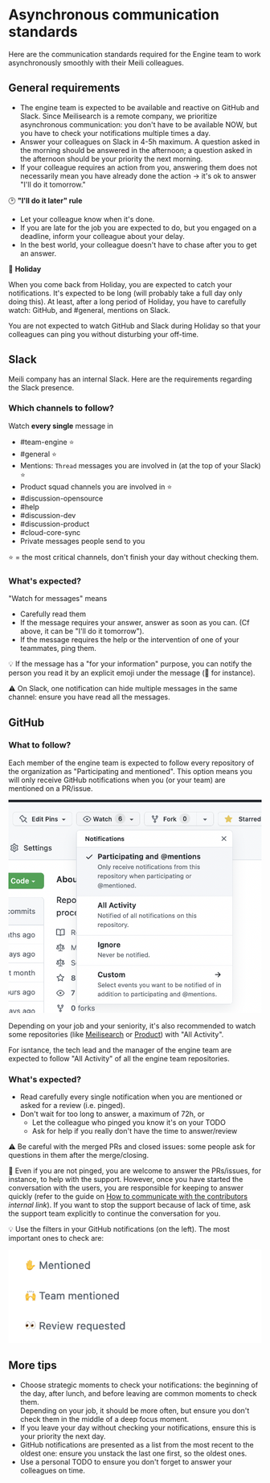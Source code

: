 # Asynchronous communication standards

Here are the communication standards required for the Engine team to work asynchronously smoothly with their Meili colleagues.

## General requirements

- The engine team is expected to be available and reactive on GitHub and Slack. Since Meilisearch is a remote company, we prioritize asynchronous communication: you don't have to be available NOW, but you have to check your notifications multiple times a day.
- Answer your colleagues on Slack in 4-5h maximum. A question asked in the morning should be answered in the afternoon; a question asked in the afternoon should be your priority the next morning.
- If your colleague requires an action from you, answering them does not necessarily mean you have already done the action → it's ok to answer "I'll do it tomorrow."

🕑 **"I'll do it later" rule**

- Let your colleague know when it's done.
- If you are late for the job you are expected to do, but you engaged on a deadline, inform your colleague about your delay.
- In the best world, your colleague doesn't have to chase after you to get an answer.

🌴 **Holiday**

When you come back from Holiday, you are expected to catch your notifications. It's expected to be long (will probably take a full day only doing this). At least, after a long period of Holiday, you have to carefully watch: GitHub, and #general, mentions on Slack.

You are not expected to watch GitHub and Slack during Holiday so that your colleagues can ping you without disturbing your off-time.

## Slack

Meili company has an internal Slack. Here are the requirements regarding the Slack presence.

### Which channels to follow?

Watch **every single** message in

- #team-engine ⭐
- #general ⭐
- Mentions: `Thread` messages you are involved in (at the top of your Slack) ⭐
- Product squad channels you are involved in ⭐
- #discussion-opensource
- #help
- #discussion-dev
- #discussion-product
- #cloud-core-sync
- Private messages people send to you

⭐ = the most critical channels, don't finish your day without checking them.

### What's expected?

"Watch for messages" means

- Carefully read them
- If the message requires your answer, answer as soon as you can. (Cf above, it can be "I'll do it tomorrow").
- If the message requires the help or the intervention of one of your teammates, ping them.

💡 If the message has a "for your information" purpose, you can notify the person you read it by an explicit emoji under the message (👀 for instance).

⚠️ On Slack, one notification can hide multiple messages in the same channel: ensure you have read all the messages.

## GitHub

### What to follow?

Each member of the engine team is expected to follow every repository of the organization as "Participating and mentioned". This option means you will only receive GitHub notifications when you (or your team) are mentioned on a PR/issue.

![GitHub watching](../assets/github-watching.png)

Depending on your job and your seniority, it's also recommended to watch some repositories (like [Meilisearch](https://github.com/meilisearch/meilisearch) or [Product](https://github.com/meilisearch/product)) with "All Activity".

For isntance, the tech lead and the manager of the engine team are expected to follow "All Activity" of all the engine team repositories.

### What's expected?

- Read carefully every single notification when you are mentioned or asked for a review (i.e. pinged).
- Don't wait for too long to answer, a maximum of 72h, or
    - Let the colleague who pinged you know it's on your TODO
    - Ask for help if you really don't have the time to answer/review

⚠️ Be careful with the merged PRs and closed issues: some people ask for questions in them after the merge/closing.

💬 Even if you are not pinged, you are welcome to answer the PRs/issues, for instance, to help with the support. However, once you have started the conversation with the users, you are responsible for keeping to answer quickly (refer to the guide on [How to communicate with the contributors](https://www.notion.so/08528853c91d4049963087a9286f69f9) *internal link*). If you want to stop the support because of lack of time, ask the support team explicitly to continue the conversation for you.

💡 Use the filters in your GitHub notifications (on the left). The most important ones to check are:

![GitHub filter](../assets/github-filter.png)

## More tips

- Choose strategic moments to check your notifications: the beginning of the day, after lunch, and before leaving are common moments to check them.<br>
Depending on your job, it should be more often, but ensure you don't check them in the middle of a deep focus moment.
- If you leave your day without checking your notifications, ensure this is your priority the next day.
- GitHub notifications are presented as a list from the most recent to the oldest one: ensure you unstack the last one first, so the oldest ones.
- Use a personal TODO to ensure you don't forget to answer your colleagues on time.
